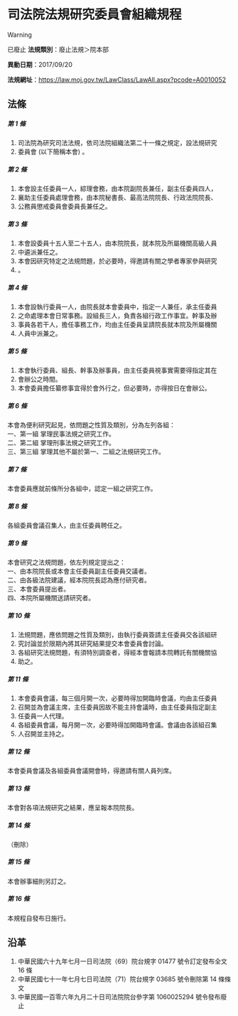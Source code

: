 # 司法院法規研究委員會組織規程


> [!WARNING]
> 已廢止
**法規類別**：廢止法規＞院本部

**異動日期**：2017/09/20  

**法規網址**：https://law.moj.gov.tw/LawClass/LawAll.aspx?pcode=A0010052



## 法條
##### 第 1 條
1. 司法院為研究司法法規，依司法院組織法第二十一條之規定，設法規研究
1. 委員會 (以下簡稱本會) 。

##### 第 2 條
1. 本會設主任委員一人，綜理會務，由本院副院長兼任，副主任委員四人，
1. 襄助主任委員處理會務，由本院秘書長、最高法院院長、行政法院院長、
1. 公務員懲戒委員會委員長兼任之。

##### 第 3 條
1. 本會設委員十五人至二十五人，由本院院長，就本院及所屬機關高級人員
1. 中遴派兼任之。
1. 本會因研究特定之法規問題，於必要時，得邀請有關之學者專家參與研究
1. 。

##### 第 4 條
1. 本會設執行委員一人，由院長就本會委員中，指定一人兼任，承主任委員
1. 之命處理本會日常事務。設組長三人，負責各組行政工作事宜。幹事及辦
1. 事員各若干人，擔任事務工作，均由主任委員呈請院長就本院及所屬機關
1. 人員中派兼之。

##### 第 5 條
1. 本會執行委員、組長、幹事及辦事員，由主任委員視事實需要得指定其在
1. 會辦公之時間。
1. 本會委員擔任纂修事宜得於會外行之，但必要時，亦得按日在會辦公。

##### 第 6 條
本會為便利研究起見，依問題之性質及類別，分為左列各組：  
一、第一組  掌理民事法規之研究工作。  
二、第二組  掌理刑事法規之研究工作。  
三、第三組  掌理其他不屬於第一、二組之法規研究工作。

##### 第 7 條
本會委員應就前條所分各組中，認定一組之研究工作。

##### 第 8 條
各組委員會議召集人，由主任委員聘任之。

##### 第 9 條
本會研究之法規問題，依左列規定提出之：  
一、由本院院長或本會主任委員副主任委員交議者。  
二、由各級法院建議，經本院院長認為應付研究者。  
三、本會委員提出者。  
四、本院所屬機關送請研究者。

##### 第 10 條
1. 法規問題，應依問題之性質及類別，由執行委員簽請主任委員交各該組研
1. 究討論並於限期內將其研究結果提交本會委員會討論。
1. 各組研究法規問題，有須特別調查者，得經本會報請本院轉託有關機關協
1. 助之。

##### 第 11 條
1. 本會委員會議，每三個月開一次，必要時得加開臨時會議，均由主任委員
1. 召開並為會議主席，主任委員因故不能主持會議時，由主任委員指定副主
1. 任委員一人代理。
1. 各組委員會議，每月開一次，必要時得加開臨時會議。會議由各該組召集
1. 人召開並主持之。

##### 第 12 條
本會委員會議及各組委員會議開會時，得邀請有關人員列席。

##### 第 13 條
本會對各項法規研究之結果，應呈報本院院長。

##### 第 14 條
（刪除）

##### 第 15 條
本會辦事細則另訂之。

##### 第 16 條
本規程自發布日施行。

## 沿革
1. 中華民國六十九年七月一日司法院（69）院台規字 01477  號令訂定發布全文 16 條
1. 中華民國七十一年七月七日司法院（71）院台規字 03685  號令刪除第 14 條條文
1. 中華民國一百零六年九月二十日司法院院台參字第 1060025294 號令發布廢止
